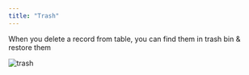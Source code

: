 ```yaml
---
title: "Trash"
---
```


When you delete a record from table, you can find them in trash bin & restore them

![trash](/images/trash.png)